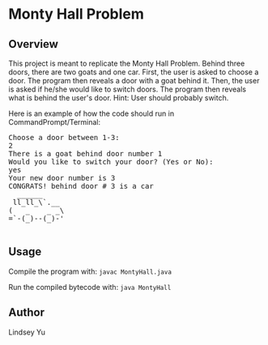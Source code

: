 Monty Hall Problem
==========

Overview
--------
This project is meant to replicate the Monty Hall Problem. Behind three doors, there are 
two goats and one car. First, the user is asked to choose a door. The program then reveals
a door with a goat behind it. Then, the user is asked if he/she would like to switch doors. 
The program then reveals what is behind the user's door. Hint: User should probably switch. 



Here is an example of how the code should run in CommandPrompt/Terminal:
<pre>
Choose a door between 1-3:
2
There is a goat behind door number 1
Would you like to switch your door? (Yes or No):
yes
Your new door number is 3
CONGRATS! behind door # 3 is a car
  ______
 ll_ll_\`.__
(   _    _ _\
=`-(_)--(_)-'

</pre>

Usage
-----
Compile the program with:
`javac MontyHall.java`

Run the compiled bytecode with:
`java MontyHall`

Author
-----
Lindsey Yu